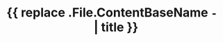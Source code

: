 ---
type: "course"
title: '{{ replace .File.ContentBaseName `-` ` ` | title }}'
description: "Enter a detailed introduction to the course here..."
weight: 1
# Banner image for the course. Must be a full path including the UUID.
# Example: /uuid/images/your-image-name.png
banner: ""
---